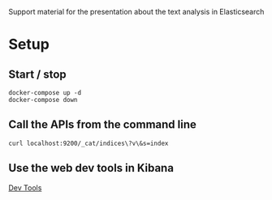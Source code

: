 Support material for the presentation about the text analysis in Elasticsearch

# Setup

## Start / stop

```
docker-compose up -d
docker-compose down
```

## Call the APIs from the command line

```
curl localhost:9200/_cat/indices\?v\&s=index
```

## Use the web dev tools in Kibana

[Dev Tools](http://localhost:5601/app/dev_tools#/console)
